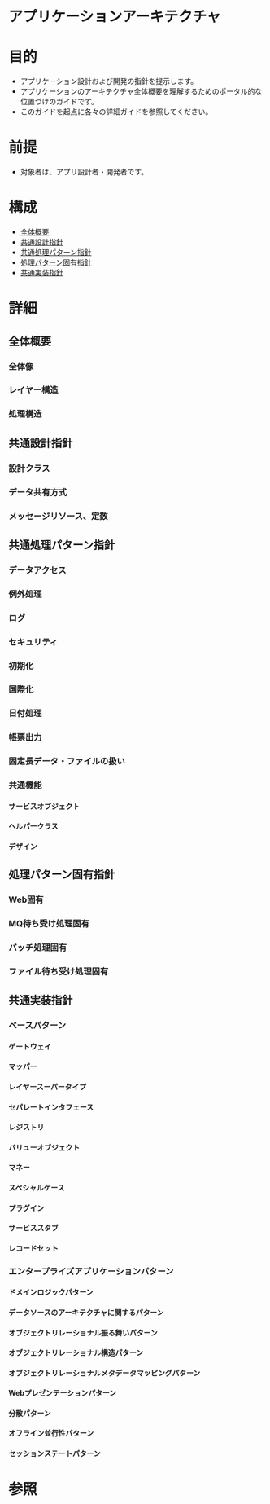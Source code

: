 # アプリケーションアーキテクチャ

# 目的
+ アプリケーション設計および開発の指針を提示します。
+ アプリケーションのアーキテクチャ全体概要を理解するためのポータル的な位置づけのガイドです。
+ このガイドを起点に各々の詳細ガイドを参照してください。

# 前提
+ 対象者は、アプリ設計者・開発者です。

# 構成
+ [全体概要](#1)
+ [共通設計指針](#2)
+ [共通処理パターン指針](#3)
+ [処理パターン固有指針](#4)
+ [共通実装指針](#5)

# 詳細
## <a name="1">全体概要</a>
### 全体像
### レイヤー構造
### 処理構造
## <a name="2">共通設計指針</a>
### 設計クラス
### データ共有方式
### メッセージリソース、定数
## <a name="3">共通処理パターン指針</a>
### データアクセス
### 例外処理
### ログ
### セキュリティ
### 初期化
### 国際化
### 日付処理
### 帳票出力
### 固定長データ・ファイルの扱い
### 共通機能
#### サービスオブジェクト
#### ヘルパークラス
#### デザイン
## <a name="4">処理パターン固有指針</a>
### Web固有
### MQ待ち受け処理固有
### バッチ処理固有
### ファイル待ち受け処理固有
## <a name="5">共通実装指針</a>
### ベースパターン
#### ゲートウェイ				
#### マッパー				
#### レイヤースーパータイプ				
#### セパレートインタフェース				
#### レジストリ				
#### バリューオブジェクト				
#### マネー				
#### スペシャルケース				
#### プラグイン				
#### サービススタブ				
#### レコードセット

### エンタープライズアプリケーションパターン
#### ドメインロジックパターン
#### データソースのアーキテクチャに関するパターン
#### オブジェクトリレーショナル振る舞いパターン
#### オブジェクトリレーショナル構造パターン
#### オブジェクトリレーショナルメタデータマッピングパターン
#### Webプレゼンテーションパターン
#### 分散パターン
#### オフライン並行性パターン
#### セッションステートパターン

# 参照
